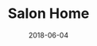 ---
layout: site
title: "Salon Home"
date: 2018-06-04
categories: [community]
version: 5.0.3
major: 5
minor: 0
patch: 3
slug: salon-home
link: http://www.salonhome.com/#/
permalink: /sites/:slug
---